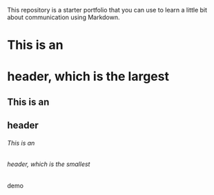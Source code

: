 This repository is a starter portfolio that you can use to learn a little bit about communication using Markdown.
# This is an <h1> header, which is the largest
## This is an <h2> header
###### This is an <h6> header, which is the smallest
  demo
